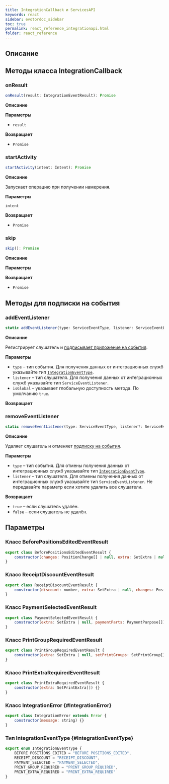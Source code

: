 ```yaml
---
title: IntegrationCallback и ServicesAPI
keywords: react
sidebar: evotordoc_sidebar
toc: true
permalink: react_reference_integrationapi.html
folder: react_reference
---
```


## Описание

## Методы класса IntegrationCallback

### onResult

```js
onResult(result: IntegrationEventResult): Promise
```

**Описание**

**Параметры**

* `result`

**Возвращает**

* `Promise`

### startActivity

```js
startActivity(intent: Intent): Promise
```

**Описание**

Запускает операцию при получении намерения.

**Параметры**

`intent`

**Возвращает**

* `Promise`

### skip

```js
skip(): Promise
```

**Описание**

**Параметры**

**Возвращает**

* `Promise`

## Методы для подписки на события

### addEventListener

```js
static addEventListener(type: ServiceEventType, listener: ServiceEventListener, isGlobal: boolean = true): void
```

**Описание**

Регистрирует слушатель и [подписывает приложение на события](./doc_react_interactiontypes.html#eventsubscription).

**Параметры**

* `type` – тип события. Для получения данных от интеграционных служб указывайте тип [`IntegrationEventType`](./react_reference_integrationapi.html#IntegrationEventType).
* `listener` – тип слушателя. Для получения данных от интеграционных служб указывайте тип `ServiceEventListener`.
* `isGlobal` – указывает глобальную доступность метода. По умолчанию `true`.

**Возвращает**

### removeEventListener

```js
static removeEventListener(type: ServiceEventType, listener?: ServiceEventListener): boolean
```

**Описание**

Удаляет слушатель и отменяет [подписку на события](./doc_react_interactiontypes.html#eventsubscription).

**Параметры**

* `type` – тип события. Для отмены получения данных от интеграционных служб указывайте тип [`IntegrationEventType`](./react_reference_integrationapi.html#IntegrationEventType).
* `listener` – тип слушателя. Для отмены получения данных от интеграционных служб указывайте тип `ServiceEventListener`. Не передавайте параметр если хотите удалить все слушатели.

**Возвращает**

* `true` – если слушатель удалён.
* `false` – если слушатель не удалён.

## Параметры

### Класс BeforePositionsEditedEventResult

```js
export class BeforePositionsEditedEventResult {
    constructor(changes: PositionChange[] | null, extra: SetExtra | null) {}
}
```

### Класс ReceiptDiscountEventResult

```js
export class ReceiptDiscountEventResult {
    constructor(discount: number, extra: SetExtra | null, changes: PositionChange[]) {}
}
```

### Класс PaymentSelectedEventResult

```js
export class PaymentSelectedEventResult {
    constructor(extra: SetExtra | null, paymentParts: PaymentPurpose[]) {}
}
```

### Класс PrintGroupRequiredEventResult

```js
export class PrintGroupRequiredEventResult {
    constructor(extra: SetExtra | null, setPrintGroups: SetPrintGroup[]) {}
}
```

### Класс PrintExtraRequiredEventResult

```js
export class PrintExtraRequiredEventResult {
    constructor(extra: SetPrintExtra[]) {}
}
```

### Класс IntegrationError {#IntegrationError}

```js
export class IntegrationError extends Error {
    constructor(message: string) {}
}
```

### Тип IntegrationEventType {#IntegrationEventType}

```js
export enum IntegrationEventType {
    BEFORE_POSITIONS_EDITED = "BEFORE_POSITIONS_EDITED",
    RECEIPT_DISCOUNT = "RECEIPT_DISCOUNT",
    PAYMENT_SELECTED = "PAYMENT_SELECTED",
    PRINT_GROUP_REQUIRED = "PRINT_GROUP_REQUIRED",
    PRINT_EXTRA_REQUIRED = "PRINT_EXTRA_REQUIRED"
}
```
